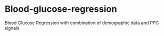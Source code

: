 # Blood-glucose-regression
Blood Glucose Regression with combination of  demographic data and PPG signals
